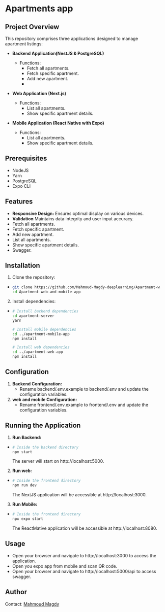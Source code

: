 # Apartments app

## Project Overview

This repository comprises three applications designed to manage apartment listings:

- **Backend Application(NestJS & PostgreSQL)**
  - Functions:
    - Fetch all apartments.
    - Fetch specific apartment.
    - Add new apartment.
    - 
- **Web Application (Next.js)**
  - Functions:
    - List all apartments.
    - Show specific apartment details.

- **Mobile Application (React Native with Expo)**
  - Functions:
    - List all apartments.
    - Show specific apartment details.

## Prerequisites

- NodeJS
- Yarn
- PostgreSQL
- Expo CLI

## Features

- **Responsive Design:** Ensures optimal display on various devices.
- **Validation** Maintains data integrity and user input accuracy.
- Fetch all apartments.
- Fetch specific apartment.
- Add new apartment.
- List all apartments.
- Show specific apartment details.
- Swagger.

## Installation
1. Clone the repository:
  - ```sh
    git clone https://github.com/Mahmoud-Magdy-deeplearning/Apartment-web-and-mobile-app.git
	cd Apartment-web-and-mobile-app
	```
2. Install dependencies:
  - ```sh
    # Install backend dependencies
    cd apartment-server
    yarn
    
    # Install mobile dependencies
    cd ../apartment-mobile-app
    npm install

    # Install web dependencies
    cd ../apartment-web-app
    npm install
	```
## Configuration
1. **Backend Configuration:**
	- Rename backend/.env.example to backend/.env and update the configuration variables.
2. **web and mobile Configuration:**
	- Rename frontend/.env.example to frontend/.env and update the configuration variables.

## Running the Application
1. **Run Backend:**

  - ```sh
   	# Inside the backend directory
	npm start
	```
    The server will start on http://localhost:5000.
2. **Run web:**
  - ```sh
   	# Inside the frontend directory
	npm run dev
	```
    The NextJS application will be accessible at http://localhost:3000.
3. **Run Mobile:**
  - ```sh
   	# Inside the frontend directory
	npx expo start
	```
    The ReactMative application will be accessible at http://localhost:8080.

## Usage
- Open your browser and navigate to http://localhost:3000 to access the application.
- Open you expo app from mobile and scan QR code.
- Open your browser and navigate to http://localhost:5000/api to access swagger.

## Author
Contact: [Mahmoud Magdy](mailto:mahmoudmagdymahmoud1@gmail.com)
